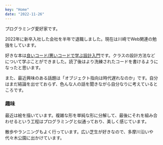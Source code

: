 ```yaml
---
key: "Home"
date: "2022-11-26"
---
```


プログラミング愛好家です。

2022年に新卒入社した会社を半年で退職しました。現在は川崎でWeb関連の勉強をしています。

好きな本は[良いコード/悪いコードで学ぶ設計入門](https://gihyo.jp/book/2022/978-4-297-12783-1)です。クラスの設計方法などについて学ぶことができました。読了後はより洗練されたコードを書けるようになったと思います。

また、最近興味のある話題は「オブジェクト指向は時代遅れなのか」です。自分はまだ結論を出せておらず、色んな人の話を聞きながら自分なりに考えているところです。

### 趣味

最近は絵を描いています。複雑な形を単純な形に分解して、最後にそれを組み合わせるという工程はプログラミングと似通っており、美しく感じています。

散歩やランニングもよく行っています。広い芝生が好きなので、多摩川沿いや代々木公園に出かけています。
